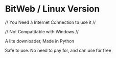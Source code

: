 #  BitWeb / Linux Version

// You Need a Internet Connection to use it //

// Not Compatitable with Windows //


A lite downloader, Made in Python

Safe to use. No need to pay for, and can use for free
